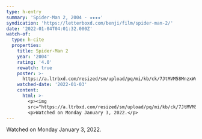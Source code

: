```yaml
---
type: h-entry
summary: 'Spider-Man 2, 2004 - ★★★★'
syndication: 'https://letterboxd.com/benji/film/spider-man-2/'
date: '2022-01-04T04:01:32.000Z'
watch-of:
  type: h-cite
  properties:
    title: Spider-Man 2
    year: '2004'
    rating: '4.0'
    rewatch: true
    poster: >-
      https://a.ltrbxd.com/resized/sm/upload/pq/mi/kb/ck/7JtMVM58MnzxWeyubzLpXBiVnDC-0-500-0-750-crop.jpg?k=c3ad48c974
    watched-date: '2022-01-03'
    content:
      html: >-
        <p><img
        src="https://a.ltrbxd.com/resized/sm/upload/pq/mi/kb/ck/7JtMVM58MnzxWeyubzLpXBiVnDC-0-500-0-750-crop.jpg?k=c3ad48c974"/></p>
        <p>Watched on Monday January 3, 2022.</p>
---
```

Watched on Monday January 3, 2022.
